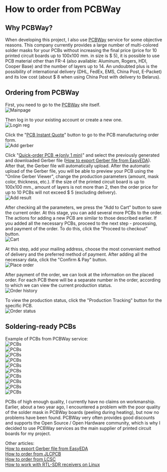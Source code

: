 # How to order from PCBWay

## Why PCBWay?
When developing this project, I also use [PCBWay] service for some objective reasons. This company currently provides a large number of multi-colored solder masks for your PCBs without increasing the final price (price for 10 printed circuit boards up to 100x100 mm. in size is $ 5), it is possible to use PCB material other than FR-4 (also available: Aluminum, Rogers, HDI, Cooper Base) and the number of layers up to 14. An undoubted plus is the possibility of international delivery (DHL, FedEx, EMS, China Post, E-Packet) and its low cost (about $ 8 when using China Post with delivery to Belarus).

## Ordering from PCBWay
First, you need to go to the [PCBWay] site itself.  
![Mainpage](../Resources/PCBWay%20order/PCBWay-1-Mainpage.png)  

Then log in to your existing account or create a new one.  
![Login reg](../Resources/PCBWay%20order/PCBWay-2-Login-Reg.png)  

Click the "[PCB Instant Quote](https://www.pcbway.com/orderonline.aspx)" button to go to the PCB manufacturing order form.  
![Add gerber](../Resources/PCBWay%20order/PCBWay-3-Add-gerber.png)  

Click "[Quick-order PCB ⇒(only 1 min)](https://www.pcbway.com/QuickOrderOnline.aspx)" and select the previously generated and downloaded Gerber file ([How to export Gerber file from EasyEDA](./How%20to%20export%20Gerber%20file%20from%20EasyEDA.md)). After that, the Gerber file will automatically upload. After the automatic upload of the Gerber file, you will be able to preview your PCB using the "Online Gerber Viewer", change the production parameters (amount, mask color, thickness, etc.). If the size of the printed circuit board is up to 100x100 mm., amount of layers is not more than 2, then the order price for up to 10 PCBs will not exceed $ 5 (excluding delivery).  
![Add result](../Resources/PCBWay%20order/PCBWay-4-Add-result.png)   

After checking all the parameters, we press the "Add to Cart" button to save the current order. At this stage, you can add several more PCBs to the order. The actions for adding a new PCB are similar to those described earlier. If you added all the necessary PCBs, proceed to the next step - processing, and payment of the order. To do this, click the "Proceed to checkout" button.  
![Cart](../Resources/PCBWay%20order/PCBWay-5-Cart.png)  

At this step, add your mailing address, choose the most convenient method of delivery and the preferred method of payment. After adding all the necessary data, click the "Confirm & Pay" button.  
![Place order](../Resources/PCBWay%20order/PCBWay-6-Place-order.png)  

After payment of the order, we can look at the information on the placed order. For each PCB there will be a separate number in the order, according to which we can view the current production status.  
![Order history](../Resources/PCBWay%20order/PCBWay-7-Order-history.png)  

To view the production status, click the "Production Tracking" button for the specific PCB.  
![Order status](../Resources/PCBWay%20order/PCBWay-8-Order-status.png)  

## Soldering-ready PCBs

Example of PCBs from PCBWay service:  
![PCBs](../Resources/PCBWay%20order/PCBWay-9-PCB-HF-Upconverter.jpg)  
![PCBs](../Resources/PCBWay%20order/PCBWay-10-PCB-Coax-power-supply.jpg)  
![PCBs](../Resources/PCBWay%20order/PCBWay-11-PCB-SPDT-Antenna-switch.jpg)  
![PCBs](../Resources/PCBWay%20order/PCBWay-12-PCB-LNA-Bias-Tee-powered-1.jpg)  
![PCBs](../Resources/PCBWay%20order/PCBWay-13-PCB-LNA-Bias-Tee-powered-2.jpg)  
![PCBs](../Resources/PCBWay%20order/PCBWay-14-PCB-LNA-Bias-Tee-powered+filtering-1.jpg)  
![PCBs](../Resources/PCBWay%20order/PCBWay-15-PCB-LNA-Bias-Tee-powered+filtering-2.jpg)  
![PCBs](../Resources/PCBWay%20order/PCBWay-16-PCB-HF-Upconverter-ready-made.jpg)  
![PCBs](../Resources/PCBWay%20order/PCBWay-17-PCB-SPDT-Antenna-switch-ready-made-1.jpg)  
![PCBs](../Resources/PCBWay%20order/PCBWay-18-PCB-SPDT-Antenna-switch-ready-made-2.jpg)  

PCBs of high enough quality, I currently have no claims on workmanship. Earlier, about a two year ago, I encountered a problem with the poor quality of the solder mask in PCBWay boards (peeling during heating), but now no problems have been found. PCBWay very often provides good discounts and supports the Open Source / Open Hardware community, which is why I decided to use PCBWay services as the main supplier of printed circuit boards for my project. 

Other articles:  
[How to export Gerber file from EasyEDA](./How%20to%20export%20Gerber%20file%20from%20EasyEDA.md)  
[How to order from JLCPCB](./How%20to%20order%20from%20JLCPCB.md)  
[How to order from LCSC](./How%20to%20order%20from%20LCSC.md)  
[How to work with RTL-SDR receivers on Linux](./How%20to%20work%20with%20SDR%20receivers%20on%20Linux.md)  


[PCBWay]: <https://www.pcbway.com/>
